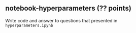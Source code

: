 ## notebook-hyperparameters (?? points)

Write code and answer to questions that presented in `hyperparameters.ipynb`

